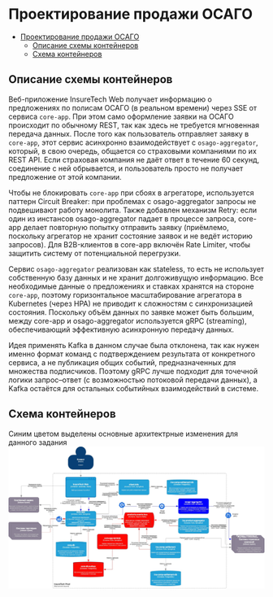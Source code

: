 # Проектирование продажи ОСАГО
- [Проектирование продажи ОСАГО](#проектирование-продажи-осаго)
  - [Описание схемы контейнеров](#описание-схемы-контейнеров)
  - [Схема контейнеров](#схема-контейнеров)

## Описание схемы контейнеров

Веб-приложение InsureTech Web получает информацию о предложениях по полисам ОСАГО (в реальном времени) через SSE от сервиса `core-app`. При этом само оформление заявки на ОСАГО происходит по обычному REST, так как здесь не требуется мгновенная передача данных. После того как пользователь отправляет заявку в `core-app`, этот сервис асинхронно взаимодействует с `osago-aggregator`, который, в свою очередь, общается со страховыми компаниями по их REST API. Если страховая компания не даёт ответ в течение 60 секунд, соединение с ней обрывается, и пользователь просто не получает предложение от этой компании.

Чтобы не блокировать `core-app` при сбоях в агрегаторе, используется паттерн Circuit Breaker: при проблемах с osago-aggregator запросы не подвешивают работу монолита. Также добавлен механизм Retry: если один из инстансов osago-aggregator падает в процессе запроса, core-app делает повторную попытку отправить заявку (приёмлемо, поскольку агрегатор не хранит состояние заявок и не ведёт историю запросов). Для B2B-клиентов в core-app включён Rate Limiter, чтобы защитить систему от потенциальной перегрузки.

Сервис `osago-aggregator` реализован как stateless, то есть не использует собственную базу данных и не хранит долгоживущую информацию. Все необходимые данные о предложениях и ставках хранятся на стороне `core-app`, поэтому горизонтальное масштабирование агрегатора в Kubernetes (через HPA) не приводит к сложностям с синхронизацией состояния. Поскольку объём данных по заявке может быть большим, между core-app и osago-aggregator используется gRPC (streaming), обеспечивающий эффективную асинхронную передачу данных.

Идея применять Kafka в данном случае была отклонена, так как нужен именно формат команд с подтверждением результата от конкретного сервиса, а не публикация общих событий, предназначенных для множества подписчиков. Поэтому gRPC лучше подходит для точечной логики запрос–ответ (с возможностью потоковой передачи данных), а Kafka остаётся для остальных событийных взаимодействий в системе.

## Схема контейнеров

Синим цветом выделены основные архитектрные изменения для данного задания
![](InsureTech_C4_container-diagram-EDA-OSAGO.jpg)